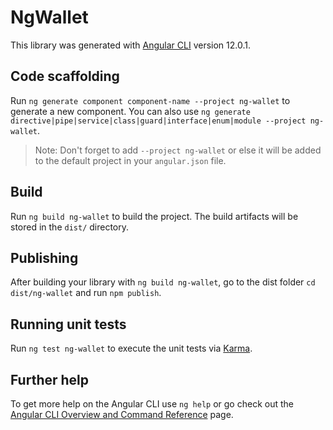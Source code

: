# NgWallet

This library was generated with [Angular CLI](https://github.com/angular/angular-cli) version 12.0.1.

## Code scaffolding

Run `ng generate component component-name --project ng-wallet` to generate a new component. You can also use `ng generate directive|pipe|service|class|guard|interface|enum|module --project ng-wallet`.
> Note: Don't forget to add `--project ng-wallet` or else it will be added to the default project in your `angular.json` file. 

## Build

Run `ng build ng-wallet` to build the project. The build artifacts will be stored in the `dist/` directory.

## Publishing

After building your library with `ng build ng-wallet`, go to the dist folder `cd dist/ng-wallet` and run `npm publish`.

## Running unit tests

Run `ng test ng-wallet` to execute the unit tests via [Karma](https://karma-runner.github.io).

## Further help

To get more help on the Angular CLI use `ng help` or go check out the [Angular CLI Overview and Command Reference](https://angular.io/cli) page.
